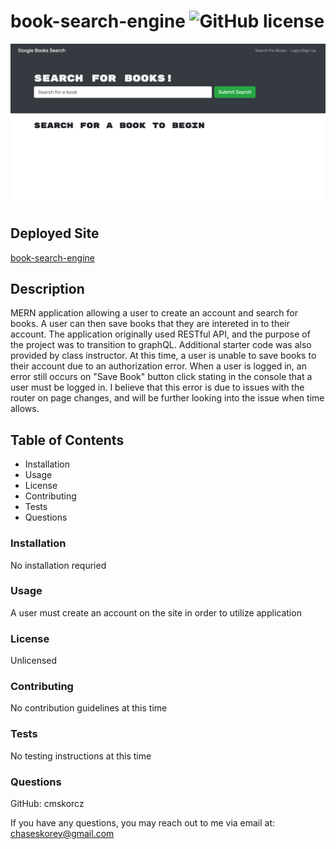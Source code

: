 # book-search-engine ![GitHub license](https://img.shields.io/badge/license-Unlicensed-blue)
![book-seach-engine](/client/public/screenshot.jpeg)
## Deployed Site
[book-search-engine](https://afternoon-headland-37737.herokuapp.com/)
## Description
MERN application allowing a user to create an account and search for books. A user can then save books that they are intereted in to their account. The application originally used RESTful API, and the purpose of the project was to transition to graphQL. Additional starter code was also provided by class instructor. At this time, a user is unable to save books to their account due to an authorization error. When a user is logged in, an error still occurs on "Save Book" button click stating in the console that a user must be logged in. I believe that this error is due to issues with the router on page changes, and will be further looking into the issue when time allows.
## Table of Contents
- Installation
- Usage
- License
- Contributing
- Tests
- Questions
### Installation
No installation requried
### Usage
A user must create an account on the site in order to utilize application
### License
Unlicensed
### Contributing
No contribution guidelines at this time
### Tests
No testing instructions at this time
### Questions
GitHub: cmskorcz

If you have any questions, you may reach out to me via email at: chaseskorey@gmail.com
